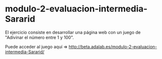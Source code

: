 # modulo-2-evaluacion-intermedia-Sararid

El ejercicio consiste en desarrollar una página web con un juego de "Adivinar el número entre 1 y 100".

Puede acceder al juego aquí => http://beta.adalab.es/modulo-2-evaluacion-intermedia-Sararid/ 
